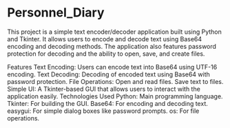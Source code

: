 # Personnel_Diary
This project is a simple text encoder/decoder application built using Python and Tkinter. It allows users to encode and decode text using Base64 encoding and decoding methods. The application also features password protection for decoding and the ability to open, save, and create files.

Features
Text Encoding: Users can encode text into Base64 using UTF-16 encoding.
Text Decoding: Decoding of encoded text using Base64 with password protection.
File Operations:
Open and read files.
Save text to files.
Simple UI: A Tkinter-based GUI that allows users to interact with the application easily.
Technologies Used
Python: Main programming language.
Tkinter: For building the GUI.
Base64: For encoding and decoding text.
easygui: For simple dialog boxes like password prompts.
os: For file operations.

